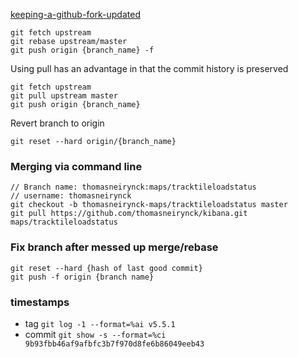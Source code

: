 [keeping-a-github-fork-updated](https://robots.thoughtbot.com/keeping-a-github-fork-updated)
```
git fetch upstream
git rebase upstream/master
git push origin {branch_name} -f
```

Using pull has an advantage in that the commit history is preserved

```
git fetch upstream
git pull upstream master
git push origin {branch_name}
```

Revert branch to origin
```
git reset --hard origin/{branch_name}
```

### Merging via command line

```
// Branch name: thomasneirynck:maps/tracktileloadstatus
// username: thomasneirynck
git checkout -b thomasneirynck-maps/tracktileloadstatus master
git pull https://github.com/thomasneirynck/kibana.git maps/tracktileloadstatus
```

### Fix branch after messed up merge/rebase

```
git reset --hard {hash of last good commit}
git push -f origin {branch name}
```

### timestamps
* tag `git log -1 --format=%ai v5.5.1`
* commit `git show -s --format=%ci 9b93fbb46af9afbfc3b7f970d8fe6b86049eeb43`
